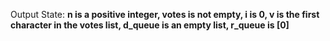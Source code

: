 Output State: **n is a positive integer, votes is not empty, i is 0, v is the first character in the votes list, d_queue is an empty list, r_queue is [0]**